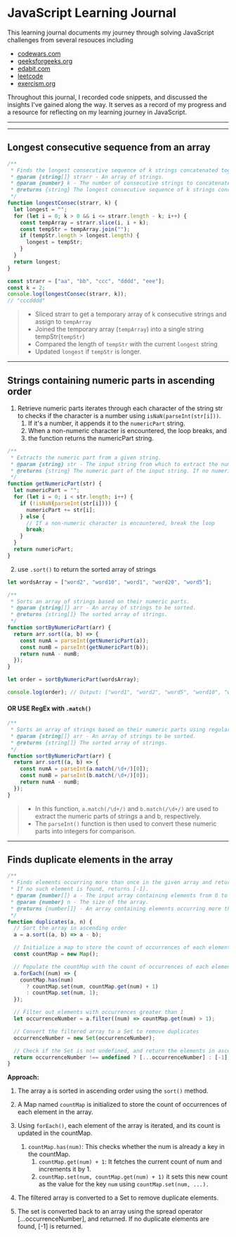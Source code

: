 # JavaScript Learning Journal

This learning journal documents my journey through solving JavaScript challenges from several resouces including

- [codewars.com](https://www.codewars.com/users/jgchoti)
- [geeksforgeeks.org](https://www.geeksforgeeks.org/user/jgchoto42h/)
- [edabit.com](https://edabit.com/user/WT4DRCWmoNwZYNnCC)
- [leetcode](https://leetcode.com/jgchoti/)
- [exercism.org](https://exercism.org)

Throughout this journal, I recorded code snippets, and discussed the insights I've gained along the way. It serves as a record of my progress and a resource for reflecting on my learning journey in JavaScript.

---



---

## Longest consecutive sequence from an array

```js
/**
 * Finds the longest consecutive sequence of k strings concatenated together from the given array.
 * @param {string[]} strarr - An array of strings.
 * @param {number} k - The number of consecutive strings to concatenate.
 * @returns {string} The longest consecutive sequence of k strings concatenated together. If multiple sequences have the same length, the first one encountered is returned. If k is less than or equal to 0 or greater than the length of strarr, an empty string is returned.
 */
function longestConsec(strarr, k) {
  let longest = "";
  for (let i = 0; k > 0 && i <= strarr.length - k; i++) {
    const tempArray = strarr.slice(i, i + k);
    const tempStr = tempArray.join("");
    if (tempStr.length > longest.length) {
      longest = tempStr;
    }
  }
  return longest;
}

const strarr = ["aa", "bb", "ccc", "dddd", "eee"];
const k = 2;
console.log(longestConsec(strarr, k));
// "cccdddd"
```

> - Sliced strarr to get a temporary array of k consecutive strings and assign to `tempArray`
> - Joined the temporary array (`tempArray`) into a single string tempStr(`tempStr`)
> - Compared the length of `tempStr` with the current `longest` string
> - Updated `longest` if `tempStr` is longer.

---

## Strings containing numeric parts in ascending order

1. Retrieve numeric parts iterates through each character of the string str to checks if the character is a number using `isNaN(parseInt(str[i]))`.
   1. If it's a number, it appends it to the `numericPart` string.
   2. When a non-numeric character is encountered, the loop breaks, and
   3. the function returns the numericPart string.

```js
/**
 * Extracts the numeric part from a given string.
 * @param {string} str - The input string from which to extract the numeric part.
 * @returns {string} The numeric part of the input string. If no numeric part is found, an empty string is returned.
 */
function getNumericPart(str) {
  let numericPart = "";
  for (let i = 0; i < str.length; i++) {
    if (!isNaN(parseInt(str[i]))) {
      numericPart += str[i];
    } else {
      // If a non-numeric character is encountered, break the loop
      break;
    }
  }
  return numericPart;
}
```

2. use `.sort()` to return the sorted array of strings

```js
let wordsArray = ["word2", "word10", "word1", "word20", "word5"];

/**
 * Sorts an array of strings based on their numeric parts.
 * @param {string[]} arr - An array of strings to be sorted.
 * @returns {string[]} The sorted array of strings.
 */
function sortByNumericPart(arr) {
  return arr.sort((a, b) => {
    const numA = parseInt(getNumericPart(a));
    const numB = parseInt(getNumericPart(b));
    return numA - numB;
  });
}

let order = sortByNumericPart(wordsArray);

console.log(order); // Output: ["word1", "word2", "word5", "word10", "word20"]
```

#### OR USE RegEx with `.match()`

```js
/**
 * Sorts an array of strings based on their numeric parts using regular expressions.
 * @param {string[]} arr - An array of strings to be sorted.
 * @returns {string[]} The sorted array of strings.
 */
function sortByNumericPart(arr) {
  return arr.sort((a, b) => {
    const numA = parseInt(a.match(/\d+/)[0]);
    const numB = parseInt(b.match(/\d+/)[0]);
    return numA - numB;
  });
}
```

> - In this function, `a.match(/\d+/)` and `b.match(/\d+/)` are used to extract the numeric parts of strings a and b, respectively.
> - The `parseInt()` function is then used to convert these numeric parts into integers for comparison.

---

## Finds duplicate elements in the array

```js
/**
 * Finds elements occurring more than once in the given array and returns them in ascending order.
 * If no such element is found, returns [-1].
 * @param {number[]} a - The input array containing elements from 0 to N-1.
 * @param {number} n - The size of the array.
 * @returns {number[]} - An array containing elements occurring more than once in ascending order, or [-1] if none found.
 */
function duplicates(a, n) {
  // Sort the array in ascending order
  a = a.sort((a, b) => a - b);

  // Initialize a map to store the count of occurrences of each element
  const countMap = new Map();

  // Populate the countMap with the count of occurrences of each element
  a.forEach((num) => {
    countMap.has(num)
      ? countMap.set(num, countMap.get(num) + 1)
      : countMap.set(num, 1);
  });

  // Filter out elements with occurrences greater than 1
  let occurrenceNumber = a.filter((num) => countMap.get(num) > 1);

  // Convert the filtered array to a Set to remove duplicates
  occurrenceNumber = new Set(occurrenceNumber);

  // Check if the Set is not undefined, and return the elements in ascending order
  return occurrenceNumber !== undefined ? [...occurrenceNumber] : [-1];
}
```

**Approach:**

1. The array a is sorted in ascending order using the `sort()` method.
2. A Map named `countMap` is initialized to store the count of occurrences of each element in the array.
3. Using `forEach()`, each element of the array is iterated, and its count is updated in the countMap.

   1. `countMap.has(num)`: This checks whether the num is already a key in the countMap.
      1. `countMap.get(num) + 1`: It fetches the current count of num and increments it by 1.
      2. `countMap.set(num, countMap.get(num) + 1)` it sets this new count as the value for the key `num` using `countMap.set(num, ...).`

4. The filtered array is converted to a Set to remove duplicate elements.
5. The set is converted back to an array using the spread operator [...occurrenceNumber], and returned. If no duplicate elements are found, [-1] is returned.
